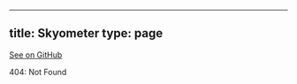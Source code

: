 
---
title: Skyometer
type: page
---

[See on GitHub](https://github.com/jakeroggenbuck/Skyometer/)

404: Not Found